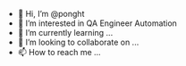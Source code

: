 - 👋 Hi, I’m @ponght
- 👀 I’m interested in QA Engineer Automation
- 🌱 I’m currently learning ...
- 💞️ I’m looking to collaborate on ...
- 📫 How to reach me ...

<!---
ponght/ponght is a ✨ special ✨ repository because its `README.md` (this file) appears on your GitHub profile.
You can click the Preview link to take a look at your changes.
--->
